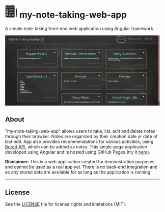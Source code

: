 # <img src="https://github.com/p17griv/my-note-taking-web-app/blob/main/src/assets/logo.png" alt="Application - Logo" width="40"/> my-note-taking-web-app
A simple note-taking front-end web application using Angular framework.

![Application - Home Page](https://github.com/p17griv/my-note-taking-web-app/blob/main/img/app-home-page.png)

## About
"my-note-taking-web-app" allows users to take, list, edit and delete notes through their browser. Notes are organized by their creation date or date of last edit. App also provides recommendations for various activities, using [Bored API](https://www.boredapi.com/), which can be added as notes. This single-page application developed using Angular and is hosted using GitHub Pages (try it [here](https://p17griv.github.io/my-note-taking-web-app/)).

**Disclaimer:** This is a web application created for demonstration purposes and cannot be used as a real app yet. There is no back-end integration and so any stored data are available for as long as the application is running.

---

## License

See the [LICENSE](LICENSE) file for license rights and limitations (MIT).
